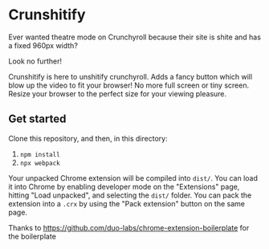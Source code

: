 # Crunshitify

Ever wanted theatre mode on Crunchyroll because their site is shite and has a fixed 960px width?

Look no further!

Crunshitify is here to unshitify crunchyroll. Adds a fancy button which will blow up the video to fit your browser! No more full screen or tiny screen. Resize your browser to the perfect size for your viewing pleasure.

## Get started

Clone this repository, and then, in this directory:

1. `npm install`
2. `npx webpack`

Your unpacked Chrome extension will be compiled into `dist/`. You can load it into Chrome by enabling developer mode on the "Extensions" page, hitting "Load unpacked", and selecting the `dist/` folder. You can pack the extension into a `.crx` by using the "Pack extension" button on the same page.

Thanks to https://github.com/duo-labs/chrome-extension-boilerplate for the boilerplate